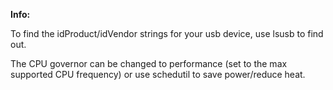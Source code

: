 **Info:**

To find the idProduct/idVendor strings for your usb device, use lsusb to find out.

The CPU governor can be changed to performance (set to the max supported CPU frequency) or use schedutil to save power/reduce heat.
